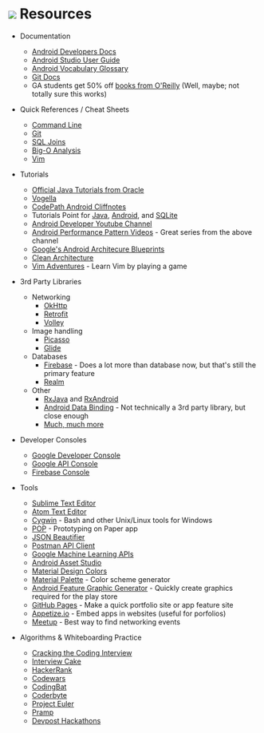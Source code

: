 # ![](https://ga-dash.s3.amazonaws.com/production/assets/logo-9f88ae6c9c3871690e33280fcf557f33.png) Resources


- Documentation
  - [Android Developers Docs](https://developer.android.com/develop/index.html)
  - [Android Studio User Guide](https://developer.android.com/studio/intro/index.html)
  - [Android Vocabulary Glossary](https://developers.google.com/android/for-all/vocab-words/)
  - [Git Docs](https://git-scm.com/docs)
  - GA students get 50% off [books from O'Reilly](http://shop.oreilly.com/category/deals/general-assembly.do?cmp=ex-na-books-videos-lp-promo_general_assembly) (Well, maybe; not totally sure this works)


- Quick References / Cheat Sheets
  - [Command Line](https://www.git-tower.com/blog/command-line-cheat-sheet/)
  - [Git](https://services.github.com/kit/downloads/github-git-cheat-sheet.pdf)
  - [SQL Joins](http://www.codeproject.com/KB/database/Visual_SQL_Joins/Visual_SQL_JOINS_orig.jpg)
  - [Big-O Analysis](http://bigocheatsheet.com/)
  - [Vim](http://www.viemu.com/a_vi_vim_graphical_cheat_sheet_tutorial.html)


- Tutorials
  - [Official Java Tutorials from Oracle](https://docs.oracle.com/javase/tutorial/)
  - [Vogella](http://www.vogella.com/tutorials/)
  - [CodePath Android Cliffnotes](https://guides.codepath.com/android)
  - Tutorials Point for [Java](https://www.tutorialspoint.com/java/index.htm), [Android](https://www.tutorialspoint.com/android/index.htm), and [SQLite](http://www.tutorialspoint.com/sqlite/)
  - [Android Developer Youtube Channel](https://www.youtube.com/channel/UCVHFbqXqoYvEWM1Ddxl0QDg)
  - [Android Performance Pattern Videos](https://www.youtube.com/playlist?list=PLWz5rJ2EKKc9CBxr3BVjPTPoDPLdPIFCE) - Great series from the above channel
  - [Google's Android Architecure Blueprints](https://github.com/googlesamples/android-architecture)
  - [Clean Architecture](https://8thlight.com/blog/uncle-bob/2012/08/13/the-clean-architecture.html)
  - [Vim Adventures](http://vim-adventures.com/) - Learn Vim by playing a game


- 3rd Party Libraries
  - Networking
    - [OkHttp](http://square.github.io/okhttp/)
    - [Retrofit](http://square.github.io/retrofit/)
    - [Volley](https://developer.android.com/training/volley/index.html)
  - Image handling
    - [Picasso](http://square.github.io/picasso/)
    - [Glide](https://github.com/bumptech/glide)
  - Databases
    - [Firebase](https://firebase.google.com/) - Does a lot more than database now, but that's still the primary feature
    - [Realm](https://realm.io/)
  - Other
    - [RxJava](https://github.com/ReactiveX/RxJava) and [RxAndroid](https://github.com/ReactiveX/RxAndroid)
    - [Android Data Binding](https://developer.android.com/topic/libraries/data-binding/index.html) - Not technically a 3rd party library, but close enough
    - [Much, much more](https://github.com/JStumpp/awesome-android)


- Developer Consoles
  - [Google Developer Console](https://play.google.com/apps/publish/)
  - [Google API Console](https://console.developers.google.com/)
  - [Firebase Console](https://firebase.google.com/console/)


- Tools
  - [Sublime Text Editor](https://www.sublimetext.com/)
  - [Atom Text Editor](https://atom.io/)
  - [Cygwin](https://www.cygwin.com/) - Bash and other Unix/Linux tools for Windows
  - [POP](https://popapp.in/) - Prototyping on Paper app
  - [JSON Beautifier](http://codebeautify.org/jsonviewer)
  - [Postman API Client](https://www.getpostman.com/)
  - [Google Machine Learning APIs](https://cloud.google.com/products/machine-learning/)
  - [Android Asset Studio](https://romannurik.github.io/AndroidAssetStudio/)
  - [Material Design Colors](https://material.google.com/style/color.html)
  - [Material Palette](https://www.materialpalette.com/) - Color scheme generator
  - [Android Feature Graphic Generator](http://www.norio.be/android-feature-graphic-generator/) - Quickly create graphics required for the play store
  - [GitHub Pages](https://pages.github.com/) - Make a quick portfolio site or app feature site
  - [Appetize.io](https://appetize.io/) - Embed apps in websites (useful for porfolios)
  - [Meetup](https://www.meetup.com/) - Best way to find networking events


- Algorithms & Whiteboarding Practice
  - [Cracking the Coding Interview](https://smile.amazon.com/Cracking-Coding-Interview-Programming-Questions/dp/0984782850/)
  - [Interview Cake](https://www.interviewcake.com/)
  - [HackerRank](https://www.hackerrank.com/)
  - [Codewars](https://www.codewars.com/)
  - [CodingBat](http://codingbat.com/java)
  - [Coderbyte](https://coderbyte.com/)
  - [Project Euler](https://projecteuler.net/)
  - [Pramp](https://www.pramp.com/)
  - [Devpost Hackathons](https://devpost.com/hackathons)

